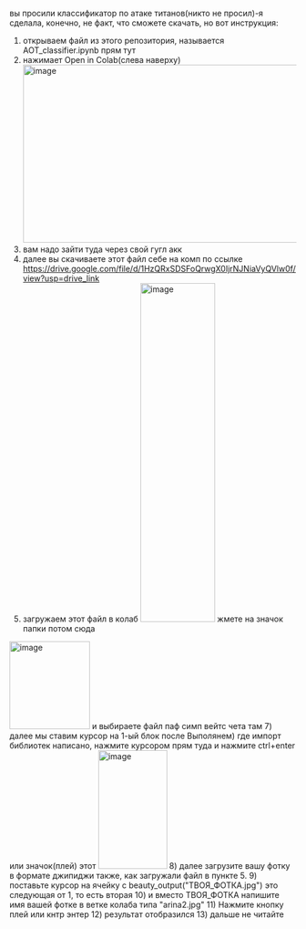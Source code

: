 вы просили классификатор по атаке титанов(никто не просил)-я сделала, конечно, не факт, что сможете скачать, но вот инструкция:
1) открываем файл из этого репозитория, называется AOT_classifier.ipynb прям тут
2) нажимает Open in Colab(слева наверху)
   <img width="769" height="312" alt="image" src="https://github.com/user-attachments/assets/bc434222-8539-4595-911f-63368d50f73e" />
3) вам надо зайти туда через свой гугл акк
4) далее вы скачиваете этот файл себе на комп по ссылке https://drive.google.com/file/d/1HzQRxSDSFoQrwgX0IjrNJNiaVyQVlw0f/view?usp=drive_link
5) загружаем этот файл в колаб
   <img width="131" height="594" alt="image" src="https://github.com/user-attachments/assets/98044dd9-173b-483e-8508-e5e2bd6db85e" />
жмете на значок папки
потом сюда
<img width="141" height="154" alt="image" src="https://github.com/user-attachments/assets/611ce64a-efe1-402b-88fb-f2b2e24a0199" />
и выбираете файл паф симп вейтс чета там
7) далее мы ставим курсор на 1-ый блок после Выполянем)
   где импорт библиотек написано, нажмите курсором прям туда
   и нажмите ctrl+enter или значок(плей)  этот 
   <img width="121" height="208" alt="image" src="https://github.com/user-attachments/assets/e82eda3e-d087-4f6f-b504-add6aae77465" />
8) далее загрузите вашу фотку в формате джипиджи также, как загружали файл в пункте 5.
9) поставьте курсор на ячейку с beauty_output("ТВОЯ_ФОТКА.jpg") это следующая от 1, то есть вторая
10) и вместо ТВОЯ_ФОТКА напишите имя вашей фотке в ветке колаба типа "arina2.jpg"
11) Нажмите кнопку плей или кнтр энтер
12) результат отобразился
13) дальше не читайте

